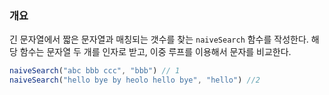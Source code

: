 ### 개요
긴 문자열에서 짧은 문자열과 매칭되는 갯수를 찾는 `naiveSearch` 함수를 작성한다. 해당 함수는 문자열 두 개를 인자로 받고, 이중 루프를 이용해서 문자를 비교한다.

```js
naiveSearch("abc bbb ccc", "bbb") // 1
naiveSearch("hello bye by heolo hello bye", "hello") //2
```